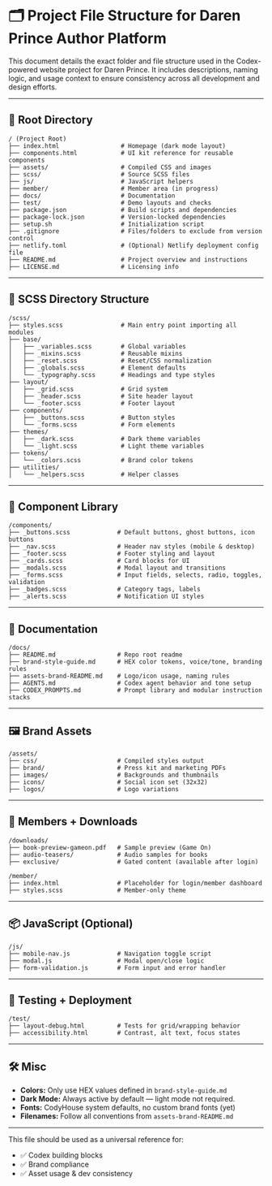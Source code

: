 
# 🗂 Project File Structure for Daren Prince Author Platform

This document details the exact folder and file structure used in the Codex-powered website project for Daren Prince. It includes descriptions, naming logic, and usage context to ensure consistency across all development and design efforts.

---

## 🔧 Root Directory

```
/ (Project Root)
├── index.html                 # Homepage (dark mode layout)
├── components.html            # UI kit reference for reusable components
├── assets/                    # Compiled CSS and images
├── scss/                      # Source SCSS files
├── js/                        # JavaScript helpers
├── member/                    # Member area (in progress)
├── docs/                      # Documentation
├── test/                      # Demo layouts and checks
├── package.json               # Build scripts and dependencies
├── package-lock.json          # Version-locked dependencies
├── setup.sh                   # Initialization script
├── .gitignore                 # Files/folders to exclude from version control
├── netlify.toml               # (Optional) Netlify deployment config file
├── README.md                  # Project overview and instructions
├── LICENSE.md                 # Licensing info
```

---

## 🧱 SCSS Directory Structure

```
/scss/
├── styles.scss                # Main entry point importing all modules
├── base/
│   ├── _variables.scss        # Global variables
│   ├── _mixins.scss           # Reusable mixins
│   ├── _reset.scss            # Reset/CSS normalization
│   ├── _globals.scss          # Element defaults
│   └── _typography.scss       # Headings and type styles
├── layout/
│   ├── _grid.scss             # Grid system
│   ├── _header.scss           # Site header layout
│   └── _footer.scss           # Footer layout
├── components/
│   ├── _buttons.scss          # Button styles
│   └── _forms.scss            # Form elements
├── themes/
│   ├── _dark.scss             # Dark theme variables
│   └── _light.scss            # Light theme variables
├── tokens/
│   └── _colors.scss           # Brand color tokens
├── utilities/
│   └── _helpers.scss          # Helper classes
```

---

## 🧩 Component Library

```
/components/
├── _buttons.scss             # Default buttons, ghost buttons, icon buttons
├── _nav.scss                 # Header nav styles (mobile & desktop)
├── _footer.scss              # Footer styling and layout
├── _cards.scss               # Card blocks for UI
├── _modals.scss              # Modal layout and transitions
├── _forms.scss               # Input fields, selects, radio, toggles, validation
├── _badges.scss              # Category tags, labels
├── _alerts.scss              # Notification UI styles
```

---

## 📝 Documentation

```
/docs/
├── README.md                 # Repo root readme
├── brand-style-guide.md      # HEX color tokens, voice/tone, branding rules
├── assets-brand-README.md    # Logo/icon usage, naming rules
├── AGENTS.md                 # Codex agent behavior and tone setup
├── CODEX_PROMPTS.md          # Prompt library and modular instruction stacks
```

---

## 🖼 Brand Assets

```
/assets/
├── css/                      # Compiled styles output
├── brand/                    # Press kit and marketing PDFs
├── images/                   # Backgrounds and thumbnails
├── icons/                    # Social icon set (32x32)
├── logos/                    # Logo variations
```

---

## 🔐 Members + Downloads

```
/downloads/
├── book-preview-gameon.pdf   # Sample preview (Game On)
├── audio-teasers/            # Audio samples for books
├── exclusive/                # Gated content (available after login)
```

```
/member/
├── index.html                # Placeholder for login/member dashboard
├── styles.scss               # Member-only theme
```

---

## 📦 JavaScript (Optional)

```
/js/
├── mobile-nav.js             # Navigation toggle script
├── modal.js                  # Modal open/close logic
├── form-validation.js        # Form input and error handler
```

---

## 🧪 Testing + Deployment

```
/test/
├── layout-debug.html         # Tests for grid/wrapping behavior
├── accessibility.html        # Contrast, alt text, focus states
```

---

## 🛠 Misc

- **Colors:** Only use HEX values defined in `brand-style-guide.md`
- **Dark Mode:** Always active by default — light mode not required.
- **Fonts:** CodyHouse system defaults, no custom brand fonts (yet)
- **Filenames:** Follow all conventions from `assets-brand-README.md`

---

This file should be used as a universal reference for:
- ✅ Codex building blocks
- ✅ Brand compliance
- ✅ Asset usage & dev consistency

